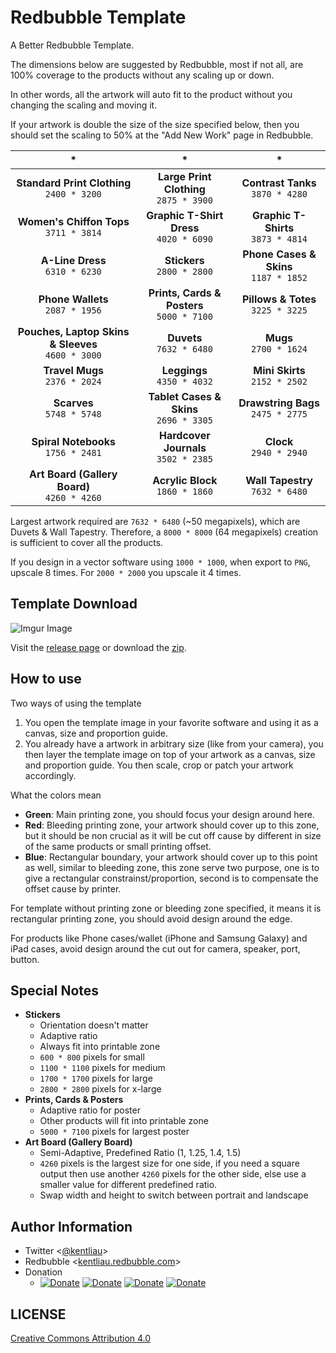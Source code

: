 # Redbubble Template

A Better Redbubble Template.

The dimensions below are suggested by Redbubble, most if not all, are 100% coverage to the products without any scaling up or down.

In other words, all the artwork will auto fit to the product without you changing the scaling and moving it.

If your artwork is double the size of the size specified below, then you should set the scaling to 50% at the "Add New Work" page in Redbubble.

| *                                                      | *                                              | *                                          |
| :----------------------------------------------------: | :--------------------------------------------: | :----------------------------------------: |
| **Standard Print Clothing** <br> `2400 * 3200`         | **Large Print Clothing** <br> `2875 * 3900`    | **Contrast Tanks** <br> `3870 * 4280`      |
| **Women's Chiffon Tops** <br> `3711 * 3814`            | **Graphic T-Shirt Dress** <br> `4020 * 6090`   | **Graphic T-Shirts** <br> `3873 * 4814`    |
| **A-Line Dress** <br> `6310 * 6230`                    | **Stickers** <br> `2800 * 2800`                | **Phone Cases & Skins** <br> `1187 * 1852` |
| **Phone Wallets** <br> `2087 * 1956`                   | **Prints, Cards & Posters** <br> `5000 * 7100` | **Pillows & Totes** <br> `3225 * 3225`     |
| **Pouches, Laptop Skins & Sleeves** <br> `4600 * 3000` | **Duvets** <br> `7632 * 6480`                  | **Mugs** <br> `2700 * 1624`                |
| **Travel Mugs** <br> `2376 * 2024`                     | **Leggings** <br> `4350 * 4032`                | **Mini Skirts** <br> `2152 * 2502`         |
| **Scarves** <br> `5748 * 5748`                         | **Tablet Cases & Skins** <br> `2696 * 3305`    | **Drawstring Bags** <br> `2475 * 2775`     |
| **Spiral Notebooks** <br> `1756 * 2481`                | **Hardcover Journals** <br> `3502 * 2385`      | **Clock** <br> `2940 * 2940`               |
| **Art Board (Gallery Board)** <br> `4260 * 4260`       | **Acrylic Block** <br> `1860 * 1860`           | **Wall Tapestry** <br> `7632 * 6480`       |

Largest artwork required are `7632 * 6480` (~50 megapixels), which are Duvets & Wall Tapestry.
Therefore, a `8000 * 8000` (64 megapixels) creation is sufficient to cover all the products.

If you design in a vector software using `1000 * 1000`, when export to `PNG`, upscale 8 times. For `2000 * 2000` you upscale it 4 times.

## Template Download

![Imgur Image](http://i.imgur.com/0XQNSyA.png)

Visit the [release page](https://github.com/kentliau/redbubble-template/releases) or download the [zip](https://github.com/kentliau/redbubble-template/releases/download/1.0/redbubble-template-v1.0.zip).

## How to use

Two ways of using the template
1. You open the template image in your favorite software and using it as a canvas, size and proportion guide.
2. You already have a artwork in arbitrary size (like from your camera), you then layer the template image on top of your artwork as a canvas, size and proportion guide. You then scale, crop or patch your artwork accordingly.

What the colors mean
- **Green**: Main printing zone, you should focus your design around here.
- **Red**: Bleeding printing zone, your artwork should cover up to this zone, but it should be non crucial as it will be cut off cause by different in size of the same products or small printing offset.
- **Blue**: Rectangular boundary, your artwork should cover up to this point as well, similar to bleeding zone, this zone serve two purpose, one is to give a rectangular constrainst/proportion, second is to compensate the offset cause by printer.

For template without printing zone or bleeding zone specified, it means it is rectangular printing zone, you should avoid design around the edge.

For products like Phone cases/wallet (iPhone and Samsung Galaxy) and iPad cases, avoid design around the cut out for camera, speaker, port, button.

## Special Notes

- **Stickers**
  - Orientation doesn't matter
  - Adaptive ratio
  - Always fit into printable zone
  - `600 * 800` pixels for small
  - `1100 * 1100` pixels for medium
  - `1700 * 1700` pixels for large
  - `2800 * 2800` pixels for x-large
- **Prints, Cards & Posters**
  - Adaptive ratio for poster
  - Other products will fit into printable zone
  - `5000 * 7100` pixels for largest poster
- **Art Board (Gallery Board)**
  - Semi-Adaptive, Predefined Ratio (1, 1.25, 1.4, 1.5)
  - `4260` pixels is the largest size for one side, if you need a square output then use another `4260` pixels for the other side, else use a smaller value for different predefined ratio.
  - Swap width and height to switch between portrait and landscape

## Author Information
- Twitter <[@kentliau](https://twitter.com/kentliau)>
- Redbubble <[kentliau.redbubble.com](https://kentliau.redbubble.com)>
- Donation
  - [![Donate](https://img.shields.io/badge/Donate%202⁶¢-Paypal-blue.svg)](https://www.paypal.me/kentliau/0.64) [![Donate](https://img.shields.io/badge/Donate%202⁷¢-Paypal-blue.svg)](https://www.paypal.me/kentliau/1.28) [![Donate](https://img.shields.io/badge/Donate%202⁸¢-Paypal-blue.svg)](https://www.paypal.me/kentliau/2.56) [![Donate](https://img.shields.io/badge/Donate%202⁹¢-Paypal-blue.svg)](https://www.paypal.me/kentliau/5.12)

## LICENSE

[Creative Commons Attribution 4.0](https://github.com/kentliau/redbubble-template/blob/gh-pages/LICENSE.md)
